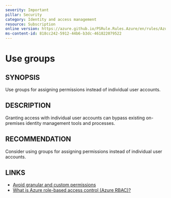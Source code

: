 ```yaml
---
severity: Important
pillar: Security
category: Identity and access management
resource: Subscription
online version: https://azure.github.io/PSRule.Rules.Azure/en/rules/Azure.RBAC.UseGroups/
ms-content-id: 818cc242-5912-44b6-b3dc-461822079522
---
```


# Use groups

## SYNOPSIS

Use groups for assigning permissions instead of individual user accounts.

## DESCRIPTION

Granting access with individual user accounts can bypass existing on-premises identity management tools and processes.

## RECOMMENDATION

Consider using groups for assigning permissions instead of individual user accounts.

## LINKS

- [Avoid granular and custom permissions](https://learn.microsoft.com/azure/architecture/framework/security/design-admins#avoid-granular-and-custom-permissions)
- [What is Azure role-based access control (Azure RBAC)?](https://docs.microsoft.com/azure/role-based-access-control/overview)
